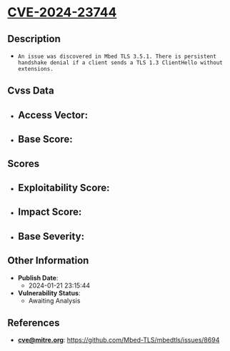 
# [CVE-2024-23744](https://github.com/Mbed-TLS/mbedtls/issues/8694)

## Description

- `An issue was discovered in Mbed TLS 3.5.1. There is persistent handshake denial if a client sends a TLS 1.3 ClientHello without extensions.`

## Cvss Data

- **Access Vector**:
  - 
- **Base Score**:
  - 

## Scores

- **Exploitability Score**:
  - 
- **Impact Score**:
  - 
- **Base Severity**:
  - 

## Other Information

- **Publish Date**:
  - 2024-01-21 23:15:44
- **Vulnerability Status**:
  - Awaiting Analysis

## References

- **cve@mitre.org**: https://github.com/Mbed-TLS/mbedtls/issues/8694
